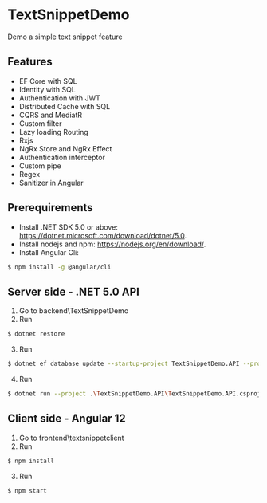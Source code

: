 # TextSnippetDemo
Demo a simple text snippet feature

## Features
+ EF Core with SQL
+ Identity with SQL
+ Authentication with JWT
+ Distributed Cache with SQL
+ CQRS and MediatR
+ Custom filter
+ Lazy loading Routing
+ Rxjs
+ NgRx Store and NgRx Effect
+ Authentication interceptor
+ Custom pipe
+ Regex
+ Sanitizer in Angular

## Prerequirements
  * Install .NET SDK 5.0 or above: https://dotnet.microsoft.com/download/dotnet/5.0.
  * Install nodejs and npm: https://nodejs.org/en/download/.
  * Install Angular Cli: 
```bash
$ npm install -g @angular/cli
```

## Server side - .NET 5.0 API
1. Go to backend\TextSnippetDemo
2. Run
```bash
$ dotnet restore
```
3. Run
```bash
$ dotnet ef database update --startup-project TextSnippetDemo.API --project TextSnippetDemo.Infra
```
4. Run
```bash
$ dotnet run --project .\TextSnippetDemo.API\TextSnippetDemo.API.csproj
```


## Client side - Angular 12
1. Go to frontend\textsnippetclient
2. Run 
```bash
$ npm install
```
3. Run
```bash
$ npm start
```
